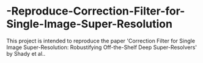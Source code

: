 # -Reproduce-Correction-Filter-for-Single-Image-Super-Resolution
This project is intended to reproduce the paper 'Correction Filter for Single Image Super-Resolution: Robustifying Off-the-Shelf Deep Super-Resolvers' by Shady et al..
